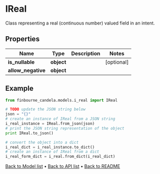 # IReal

Class representing a real (continuous number) valued field in an intent.      

## Properties
Name | Type | Description | Notes
------------ | ------------- | ------------- | -------------
**is_nullable** | **object** |  | [optional] 
**allow_negative** | **object** |  | 

## Example

```python
from finbourne_candela.models.i_real import IReal

# TODO update the JSON string below
json = "{}"
# create an instance of IReal from a JSON string
i_real_instance = IReal.from_json(json)
# print the JSON string representation of the object
print IReal.to_json()

# convert the object into a dict
i_real_dict = i_real_instance.to_dict()
# create an instance of IReal from a dict
i_real_form_dict = i_real.from_dict(i_real_dict)
```
[Back to Model list](../README.md#documentation-for-models) &#8226; [Back to API list](../README.md#documentation-for-api-endpoints) &#8226; [Back to README](../README.md)


